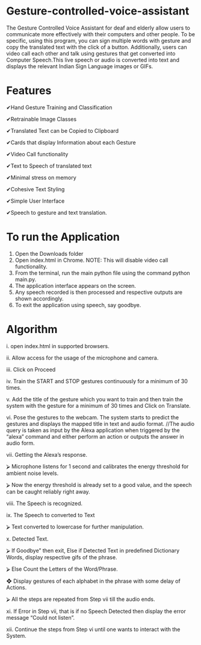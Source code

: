 # Gesture-controlled-voice-assistant
The Gesture Controlled Voice Assistant for deaf and elderly allow users to communicate more effectively with their computers and other people. To be specific, using this program, you can sign multiple words with gesture and copy the translated text with the click of a button. Additionally, users can video call each other and talk using gestures that get converted into Computer Speech.This live speech or audio is converted into text and displays the relevant Indian Sign Language images or GIFs.
# Features
✔Hand Gesture Training and Classification

✔Retrainable Image Classes

✔Translated Text can be Copied to Clipboard

✔Cards that display Information about each Gesture

✔Video Call functionality

✔Text to Speech of translated text

✔Minimal stress on memory

✔Cohesive Text Styling

 ✔Simple User Interface
 
✔Speech to gesture and text translation.

# To run the Application

1. Open the Downloads folder
2. Open index.html in Chrome.
NOTE: This will disable video call functionality.
3. From the terminal, run the main python file using the command python main.py.
4. The application interface appears on the screen.
5. Any speech recorded is then processed and respective outputs are shown accordingly.
6. To exit the application using speech, say goodbye.

# Algorithm

i.	open index.html in supported browsers.

ii.	Allow access for the usage of the microphone and camera.

iii.	Click on Proceed

iv.	Train the START and STOP gestures continuously for a minimum of 30 times.

v.	Add the title of the gesture which you want to train and then train the system with the gesture for a minimum of 30 times and Click on Translate.

vi.	Pose the gestures to the webcam. The system starts to predict the gestures and displays the mapped title in text and audio format.
            //The audio query is taken as input by the Alexa application when triggered by 
                   the “alexa” command and either perform an action or outputs the answer in  
                   audio form.

vii.	Getting the Alexa’s response.

⮚	Microphone listens for 1 second and calibrates the energy threshold for ambient noise levels.

⮚	Now the energy threshold is already set to a good value, and the speech can be caught reliably right away.

viii.	The Speech is recognized.

ix.	      The Speech to converted to Text 

⮚	Text converted to lowercase for further manipulation.

x.	Detected Text.

⮚	If Goodbye” then exit, Else if Detected Text in predefined Dictionary Words, display respective gifs of the phrase.

⮚	Else Count the Letters of the Word/Phrase.

❖	Display gestures of each alphabet in the phrase with some delay of Actions.

⮚	All the steps are repeated from Step vii till the audio ends. 

xi.	If Error in Step vii, that is if no Speech Detected then display the error message “Could not listen”.

xii.	 Continue the steps from Step vi until one wants to interact with the System.

